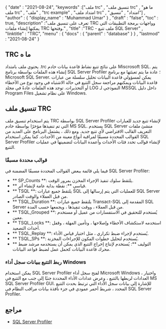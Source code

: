 {
  "date" : "2021-08-24",
  "keywords" :["ملف trc" , "تنسيق ملف trc" , "ما هو ملف trc" , "ملف" , "trc example" , "امتداد ملف trc" , "امتداد" , "تنسيق"] ,
  "author" : {
    "display_name" : "Muhammad Umar"
} ,
  "draft" : "false",
  "toc" : true,
  "description" :"تعرف على تنسيق ملف TRC وواجهات برمجة التطبيقات التي يمكنها إنشاء ملفات TRC وفتحها." ,
  "title" :"TRC - ملف تتبع SQL Server" ,
  "linktitle" : "TRC",
  "menu" : {
    "docs" : {
      "parent" : "database"
}
} ,
  "lastmod" : "2021-08-24"
}

## TRC ما ه
يحتوي ملف بامتداد .trc على نتائج تتبع نشاط قاعدة بيانات خادم Miscrosoft SQL. يتم إنشاء هذه الملفات بواسطة برنامج SQL Server Profiler ؛ عادة ما يتم تعبئتها مع برنامج Microsoft SQL Server. يمكن لمسؤولي قاعدة البيانات تحليل سلسلة من عبارات قاعدة البيانات ويمكنهم مراجعة سجل التتبع في حالة الاشتباه في وجود نوع من الأخطاء أو التحذيرات. توجد هذه الملفات عادةً في مجلد LOG النموذجي لـ MSSQL داخل دليل Program Files على نظام تشغيل Windows.

## تنسيق ملف TRC
يتم استخدام تنسيق ملف TRC بواسطة SQL Server Profiler لإنشاء تتبع جديد للعبارات التي تم تنفيذها مؤخرًا بواسطة خادم MS SQL. يستخدم SQL Server منشئ ملفات التعريف القالب الافتراضي لأي تتبع جديد. ومع ذلك ، يشتمل البرنامج على العديد من القوالب المحددة مسبقًا لمراقبة أنواع معينة من الأحداث. كما يمكن استخدام SQL Server Profiler لإنشاء قوالب تحدد فئات الأحداث وأعمدة البيانات لتضمينها في عمليات التتبع.

### قوالب محددة مسبقًا
فيما يلي قائمة ببعض القوالب المحددة مسبقًا المضمنة في SQL Server Profiler:
- ** SP_Counts **: يلتقط سلوك تنفيذ الإجراء المخزن بمرور الوقت.
- ** قياسي **: نقطة بداية عامة لإنشاء أثر.
- ** TSQL **: يلتقط جميع عبارات SQL للعمليات التي يتم إرسالها إلى SQL Server من قبل العملاء والوقت الصادر.
- ** TSQL_Duration **: يلتقط جميع عبارات Transact-SQL المقدمة إلى SQL Server من قبل العملاء ، ووقت تنفيذها ، ويجمعها حسب المدة.
- ** TSQL_Grouped **: يُستخدم للتحقيق في الاستفسارات من عميل أو مستخدم معين.
- ** TSQL_Locks **: استخدمه لاستكشاف الأخطاء وإصلاحها ، وتأمين المهلة ، وقفل أحداث التصعيد.
- ** TSQL_Replay **: يُستخدم لإجراء ضبط تكراري ، مثل اختبار قياس الأداء.
- ** TSQL_SPs **: يُستخدم لتحليل خطوات المكون للإجراءات المخزنة.
- ** التوليف **: يُستخدم لإنتاج إخراج التتبع الذي يمكن أن يستخدمه مرشد ضبط محرك قاعدة البيانات كحمل عمل لضبط قواعد البيانات.
### ربط التتبع ببيانات سجل أداء Windows
يمكن استخدام SQL Server Profiler لفتح سجل أداء Microsoft Windows ، واختيار العدادات لربطها بالتتبع ، وعرض عدادات الأداء المحددة جنبًا إلى جنب مع التتبع في MS SQL Server Profiler GUI. للإشارة إلى بيانات سجل الأداء التي ترتبط بحدث التتبع المحدد ، شريط أحمر عمودي في جزء نافذة بيانات مراقب النظام في SQL Server Profiler.


## مراجع ##

* [SQL Server Profiler](https://docs.microsoft.com/en-us/sql/tools/sql-server-profiler/sql-server-profiler؟view=sql-server-ver15)

